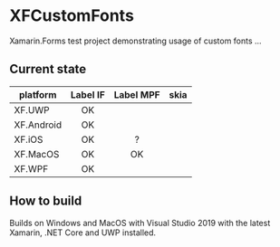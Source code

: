# XFCustomFonts
Xamarin.Forms test project demonstrating usage of custom fonts ...

## Current state
| platform | Label IF | Label MPF | skia |  
|----------|:--------:|:---------:|:----:|
| XF.UWP   |   OK     | | | 
| XF.Android | OK     | | |
| XF.iOS   |   OK     |    ?      | |
| XF.MacOS |   OK     |   OK      | |
| XF.WPF   |   OK     | | |
  
## How to build
Builds on Windows and MacOS with Visual Studio 2019 with the latest Xamarin, .NET Core and UWP installed.
